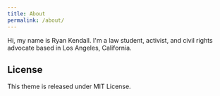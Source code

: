 ```yaml
---
title: About
permalink: /about/
---
```

Hi, my name is Ryan Kendall. I'm a law student, activist, and civil rights advocate based in Los Angeles, California.

## License

This theme is released under MIT License.
